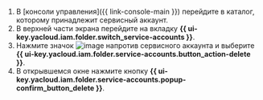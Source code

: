 1. В [консоли управления]({{ link-console-main }}) перейдите в каталог, которому принадлежит сервисный аккаунт.
2. В верхней части экрана перейдите на вкладку **{{ ui-key.yacloud.iam.folder.switch_service-accounts }}**.
3. Нажмите значок ![image](../../_assets/console-icons/ellipsis.svg) напротив сервисного аккаунта и выберите **{{ ui-key.yacloud.iam.folder.service-accounts.button_action-delete }}**.
4. В открывшемся окне нажмите кнопку **{{ ui-key.yacloud.iam.folder.service-accounts.popup-confirm_button_delete }}**.
